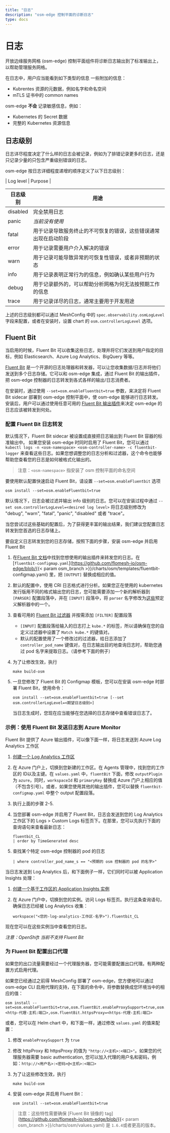 ```yaml
---
title: "日志"
description: "osm-edge 控制平面的诊断日志"
type: docs
---
```


# 日志
开放边缘服务网格 (osm-edge) 控制平面组件将诊断日志输出到了标准输出上，以帮助管理服务网格。

在日志中，用户应当能看到如下类型的信息
一些附加的信息：
- Kubrentes 资源的元数据，例如名字和命名空间
- mTLS 证书中的 common names

osm-edge **不会** 记录敏感信息，例如：
- Kubernetes 的 Secret 数据
- 完整的 Kubernetes 资源信息

## 日志级别

日志详尽程度决定了什么样的日志会被记录，例如为了排错记录更多的日志，还是只记录少量的只包含严重级别错误的日志。

osm-edge 按日志详细程度递增的顺序定义了以下日志级别：

| Log level | Purpose                                                                                |

| 日志级别 | 用途 |
| --------- | -------------------------------------------------------------------------------------- |
| disabled | 完全禁用日志 |
| panic | *当前没有使用* |
| fatal |用于记录导致服务终止的不可恢复的错误，这些错误通常出现在启动阶段 |
| error | 用于记录需要用户介入解决的错误 |
| warn | 用于记录可能导致异常的可恢复性错误，或者非预期的状态 |
| info | 用于记录表明正常行为的信息，例如确认某些用户行为 |
| debug | 用于记录额外的，可以帮助分析网格为何无法按预期工作的信息 |
| trace | 用于记录详尽的日志，通常主要用于开发用途 |

上述的日志级别都可以通过 MeshConfig 中的 `spec.observability.osmLogLevel` 字段来配置，或者在安装时，设置 chart 的 `osm.controllerLogLevel` 选项。

## Fluent Bit
当启用的时候，Fluent Bit 可以收集这些日志，处理并将它们发送到用户指定的目标，例如 Elasticsearch、Azure Log Analytics、BigQuery 等等。

[Fluent Bit](https://fluentbit.io/) 是一个开源的日志处理器和转发器，可以让您收集数据/日志并将他们发送到多个日志存储。它可以和 osm-edge 集成，通过 Fluent Bit 的输出插件，把 osm-edge 控制器的日志转发到各式各样的输出/日志消费者。

在安装时，通过使用 `--set=osm.enableFluentbit=true` 参数，来决定将 Fluent Bit sidecar 部署到 osm-edge 控制平面中，使 osm-edge 能够进行日志转发。安装后，用户可以通过使用任意可用的 [Fluent Bit 输出插件](https://docs.fluentbit.io/manual/pipeline/outputs)来决定 osm-edge 的日志应该被转发到何处。

### 配置 Fluent Bit 日志转发
默认情况下，Fluent Bit sidecar 被设置成直接把日志输出到 Fluent Bit 容器的标准输出中。 如果您安装 osm-edge 时同时启用了 Fluent Bit，您可以通过 `kubectl logs -n <osm-namespace> <osm-controller-name> -c fluentbit-logger` 来查看这些日志。如果您想调整您的日志分析和过滤器，这个命令也能够帮助您查看您的日志是如何被格式化输出的。

> 注意：`<osm-namespace>` 指安装了 osm 控制平面的命名空间

要使用默认配置快速启动 Fluent Bit，请设置 `--set=osm.enableFluentbit` 选项
```console
osm install --set=osm.enableFluentbit=true
```

默认情况下，日志会被过滤并输出 info 级别的日志。您可以在安装过程中通过 `--set osm.controllerLogLevel=<desired log level>` 将日志级别修改为 "debug", "warn", "fatal", "panic", "disabled" 或者 "trace"。

当您尝试过这些基础的配置后，为了获得更丰富的输出结果，我们建议您配置日志转发到您首选的日志存储上。

要自定义日志转发到您的日志存储，按照下面的步骤，安装 osm-edge 并启用 Fluent Bit

1. 在[Fluent Bit 文档](https://docs.fluentbit.io/manual/pipeline/outputs)中找到您想使用的输出插件来转发您的日志。在 [`fluentbit-configmap.yaml`](https://github.com/flomesh-io/osm-edge/blob/{{< param osm_branch >}}/charts/osm/templates/fluentbit-configmap.yaml) 里，把 `[OUTPUT]` 替换成相应的值。

2. 默认的配置中，使用 CRI 日志格式进行分析。如果您正在使用的 kubernetes 发行版用不同的格式输出您的日志，您可能需要添加一个新的解析器到 `[PARSER]` 配置段落中，并在 `[INPUT]` 段落中，将 `parser` 名字修改为[这些](https://github.com/fluent/fluent-bit/blob/master/conf/parsers.conf)预定义解析器中的一个。

3. 查看可用的 [Fluent Bit 过滤器](https://docs.fluentbit.io/manual/pipeline/filters) 并按需添加 `[FILTER]` 配置段落
    * `[INPUT]` 配置段落给输入的日志打上 `kube.*` 的标签，所以请确保在您的自定义过滤器中设置了 `Match kube.*` 的键值对。
    * 默认的配置使用了一个修改过的过滤器，给日志添加了 `controller_pod_name` 键值对，在日志输出目的地查询日志时，帮助您通过 pod 名字来提取日志。（请参考下面的例子）

1. 为了让修改生效，执行
    ```console
    make build-osm
    ```

2. 一旦您修改了 Fluent Bit 的 Configmap 模板，您可以在安装 osm-edge 时部署 Fluent Bit，使用命令：
    ```console
    osm install --set=osm.enableFluentbit=true [--set osm.controllerLogLevel=<期望日志级别>]
    ```
    当日志生成时，您现在应当能够在您选择的日志存储中查看错误日志了。


### 示例：使用 Fluent Bit 发送日志到 Azure Monitor
Fluent Bit 提供了 Azure 输出插件，可以像下面一样，将日志发送到 Azure Log Analytics 工作区
1. [创建一个 Log Analytics 工作区](https://docs.microsoft.com/en-us/azure/azure-monitor/learn/quick-create-workspace)

2. 在 Azure 门户上，切换到您新建的工作区。在 Agents 管理中，找到您的工作区的 ID以及主键。在 `values.yaml` 中，`fluentBit` 下面，修改 `outputPlugin` 为 `azure`，同时，`workspaceId` 和 `primaryKey` 替换成 Azure 门户上相应的值（不包含引号）。或者，如果您使用其他的输出插件，您可以替换 `fluentbit-configmap.yaml` 中整个 output 配置段落。

3. 执行上面的步骤 2-5.

4. 当您部署 osm-edge 并启用了 Fluent Bit，日志会发送到您的 Log Analytics 工作区下的 Logs > Custom Logs 标签页下。在那里，您可以先执行下面的查询语句来查看最新日志：
    ```
    fluentbit_CL
    | order by TimeGenerated desc
    ```

5. 查找某个特定 osm-edge 控制器的 pod 的日志
    ```
    | where controller_pod_name_s == "<预期的 osm 控制器的 pod 的名字>"
    ```

当日志发送到 Log Analytics 后，和下面例子一样，它们同时可以被 Application Insights 处理：
1. [创建一个基于工作区的 Application Insights 实例](https://docs.microsoft.com/zh-cn/azure/azure-monitor/app/create-workspace-resource)

2. 在 Azure 门户中，切换到您的实例。访问 Logs 标签页。执行这条查询语句，确保日志已经被 Log Analytics 收集：
    ```
    workspace("<您的-log-analytics-工作区-名字>").fluentbit_CL
    ```

现在您可以在这些实例当中查看您的日志。

*注意：OpenShift 当前不支持 Fluent Bit*

### 为 Fluent Bit 配置出口代理
如果您的出口流量需要经过一个代理服务器，您可能需要配置出口代理。有两种配置方式启用代理。

如果您已经通过之前得 MeshConfig 部署了 osm-edge，您方便地可以通过 osm-edge CLI 启用代理的支持，在下面的命令中，将参数替换成您环境当中的相应的值：
```
osm install --set=osm.enableFluentbit=true,osm.fluentBit.enableProxySupport=true,osm.fluentBit.httpProxy=<http-代理-主机:端口>,osm.fluentBit.httpsProxy=<https-代理-主机:端口>
```

或者，您可以在 Helm chart 中，和下面一样，通过修改 `values.yaml` 的值来配置：
1. 修改 `enableProxySupport` 为 `true`

2. 修改 httpProxy 和 httpsProxy 的值为 `"http://<主机>:<端口>"`。如果您的代理服务器需要 basic authentication, 您可以加入代理的用户名和密码，例如：`http://<用户名>:<密码>@<主机>:<端口>`

3. 为了让这些修改生效，执行
    ```console
    make build-osm
    ```

4. 安装 osm-edge 并启用 Fluent Bit：
    ```console
    osm install --set=osm.enableFluentbit=true
    ```
> 注意：这些特性需要确保 [Fluent Bit 镜像的 tag](https://github.com/flomesh-io/osm-edge/blob/{{< param osm_branch >}}/charts/osm/values.yaml) 是 `1.6.4`或者更高的版本。
